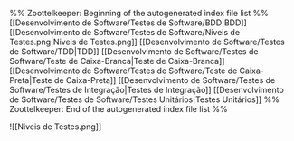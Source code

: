 %% Zoottelkeeper: Beginning of the autogenerated index file list  %%
 [[Desenvolvimento de Software/Testes de Software/BDD|BDD]]
 [[Desenvolvimento de Software/Testes de Software/Niveis de Testes.png|Niveis de Testes.png]]
 [[Desenvolvimento de Software/Testes de Software/TDD|TDD]]
 [[Desenvolvimento de Software/Testes de Software/Teste de Caixa-Branca|Teste de Caixa-Branca]]
 [[Desenvolvimento de Software/Testes de Software/Teste de Caixa-Preta|Teste de Caixa-Preta]]
 [[Desenvolvimento de Software/Testes de Software/Testes de Integração|Testes de Integração]]
 [[Desenvolvimento de Software/Testes de Software/Testes Unitários|Testes Unitários]]
%% Zoottelkeeper: End of the autogenerated index file list  %%

![[Niveis de Testes.png]]


